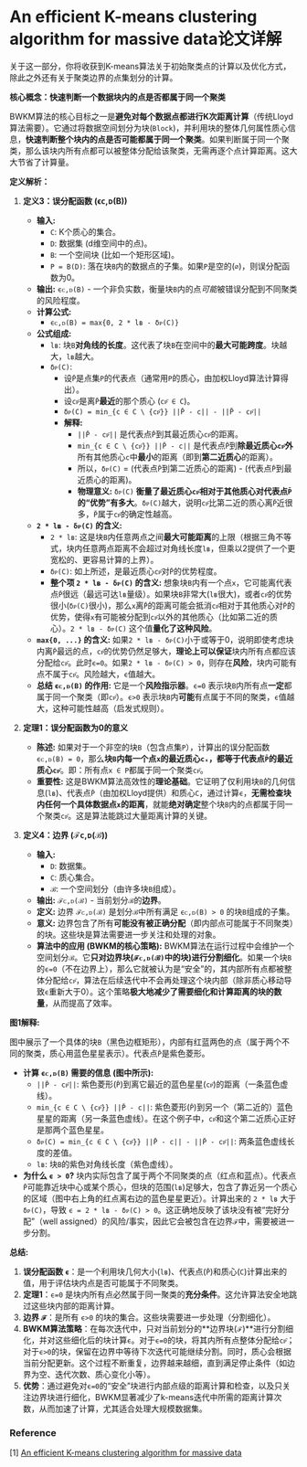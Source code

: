 # An efficient K-means clustering algorithm for massive data论文详解

关于这一部分，你将收获到K-means算法关于初始聚类点的计算以及优化方式，除此之外还有关于聚类边界的点集划分的计算。


**核心概念：快速判断一个数据块内的点是否都属于同一个聚类**

BWKM算法的核心目标之一是**避免对每个数据点都进行K次距离计算**（传统Lloyd算法需要）。它通过将数据空间划分为块(`Block`)，并利用块的整体几何属性质心信息，**快速判断整个块内的点是否可能都属于同一个聚类**。如果判断属于同一个聚类，那么该块内所有点都可以被整体分配给该聚类，无需再逐个点计算距离。这大大节省了计算量。

**定义解析：**

1.  **定义3：误分配函数 (ϵᴄ,ᴅ(B))**
    *   **输入:**
        *   `C`: K个质心的集合。
        *   `D`: 数据集 (d维空间中的点)。
        *   `B`: 一个空间块 (比如一个矩形区域)。
        *   `P = B(D)`: 落在块`B`内的数据点的子集。如果`P`是空的(`∅`)，则误分配函数为0。
    *   **输出:** `ϵᴄ,ᴅ(B)` - 一个非负实数，衡量块`B`内的点*可能*被错误分配到不同聚类的风险程度。
    *   **计算公式:**
        *   `ϵᴄ,ᴅ(B) = max{0, 2 * lʙ - δᴘ(C)}`
    *   **公式组成:**
        *   `lʙ`: 块`B`**对角线的长度**。这代表了块`B`在空间中的**最大可能跨度**。块越大，`lʙ`越大。
        *   `δᴘ(C)`:
            *   设`P̄`是点集`P`的代表点（通常用`P`的质心，由加权Lloyd算法计算得出）。
            *   设`cᴘ̄`是离`P̄`**最近**的那个质心 (`cᴘ̄ ∈ C`)。
            *   `δᴘ(C) = min_{c ∈ C \ {cᴘ̄}} ||P̄ - c|| - ||P̄ - cᴘ̄||`
            *   **解释:**
                *   `||P̄ - cᴘ̄||` 是代表点`P̄`到其最近质心`cᴘ̄`的距离。
                *   `min_{c ∈ C \ {cᴘ̄}} ||P̄ - c||` 是代表点`P̄`到**除最近质心`cᴘ̄`外**所有其他质心`c`中**最小**的距离（即到**第二近质心**的距离）。
                *   所以，`δᴘ(C)` = (代表点`P̄`到第二近质心的距离) - (代表点`P̄`到最近质心的距离)。
                *   **物理意义:** `δᴘ(C)` **衡量了最近质心`cᴘ̄`相对于其他质心对代表点`P̄`的“优势”有多大**。`δᴘ(C)`越大，说明`cᴘ̄`比第二近的质心离`P̄`近很多，`P̄`属于`cᴘ̄`的确定性越高。
    *   **`2 * lʙ - δᴘ(C)` 的含义:**
        *   `2 * lʙ`: 这是块`B`内任意两点之间**最大可能距离**的上限（根据三角不等式，块内任意两点距离不会超过对角线长度`lʙ`，但乘以2提供了一个更宽松的、更容易计算的上界）。
        *   `δᴘ(C)`: 如上所述，是最近质心`cᴘ̄`对`P̄`的优势程度。
        *   **整个项 `2 * lʙ - δᴘ(C)` 的含义:** 想象块`B`内有一个点`x`，它可能离代表点`P̄`很远（最远可达`lʙ`量级）。如果块`B`非常大(`lʙ`很大)，或者`cᴘ̄`的优势很小(`δᴘ(C)`很小)，那么`x`离`P̄`的距离可能会抵消`cᴘ̄`相对于其他质心对`P̄`的优势，使得`x`有可能被分配到`cᴘ̄`以外的其他质心（比如第二近的质心）。`2 * lʙ - δᴘ(C)` 这个值**量化了这种风险**。
    *   **`max{0, ...}` 的含义:** 如果`2 * lʙ - δᴘ(C)`小于或等于0，说明即使考虑块内离`P̄`最远的点，`cᴘ̄`的优势仍然足够大，**理论上可以保证**块内所有点都应该分配给`cᴘ̄`。此时`ϵ=0`。如果`2 * lʙ - δᴘ(C) > 0`，则存在**风险**，块内可能有点不属于`cᴘ̄`。风险越大，`ϵ`值越大。
    *   **总结 `ϵᴄ,ᴅ(B)` 的作用:** 它是一个**风险指示器**。`ϵ=0` 表示块`B`内所有点**一定**都属于同一个聚类（即`cᴘ̄`）。`ϵ>0` 表示块`B`内**可能**有点属于不同的聚类，`ϵ`值越大，这种可能性越高（启发式规则）。

2.  **定理1：误分配函数为0的意义**
    *   **陈述:** 如果对于一个非空的块`B`（包含点集`P`），计算出的误分配函数 `ϵᴄ,ᴅ(B) = 0`，那么**块`B`内每一个点`x`的最近质心`cₓ`，都等于代表点`P̄`的最近质心`cᴘ̄`**。即：所有点`x ∈ P`都属于同一个聚类`cᴘ̄`。
    *   **重要性:** 这是BWKM算法高效性的**理论基础**。它证明了仅利用块`B`的几何信息(`lʙ`)、代表点`P̄`（由加权Lloyd提供）和质心`C`，通过计算`ϵ`，**无需检查块内任何一个具体数据点`x`的距离**，就能**绝对确定**整个块`B`内的点都属于同一个聚类`cᴘ̄`。这是算法能跳过大量距离计算的关键。

3.  **定义4：边界 (ℱᴄ,ᴅ(ℬ))**
    *   **输入:**
        *   `D`: 数据集。
        *   `C`: 质心集合。
        *   `ℬ`: 一个空间划分（由许多块`B`组成）。
    *   **输出:** `ℱᴄ,ᴅ(ℬ)` - 当前划分`ℬ`的**边界**。
    *   **定义:** 边界 `ℱᴄ,ᴅ(ℬ)` 是划分`ℬ`中所有满足 `ϵᴄ,ᴅ(B) > 0` 的块`B`组成的子集。
    *   **意义:** 边界包含了所有**可能没有被正确分配**（即内部点可能属于不同聚类）的块。这些块是算法需要进一步关注和处理的对象。
    *   **算法中的应用 (BWKM的核心策略):** BWKM算法在运行过程中会维护一个空间划分`ℬ`。它**只对边界块(`ℱᴄ,ᴅ(ℬ)`中的块)进行分割细化**。如果一个块`B`的`ϵ=0`（不在边界上），那么它就被认为是“安全”的，其内部所有点都被整体分配给`cᴘ̄`，算法在后续迭代中不会再处理这个块内部（除非质心移动导致`ϵ`重新大于0）。这个策略**极大地减少了需要细化和计算距离的块的数量**，从而提高了效率。

**图1解释:**

图中展示了一个具体的块`B`（黑色边框矩形），内部有红蓝两色的点（属于两个不同的聚类，质心用蓝色星星表示）。代表点`P̄`是紫色菱形。

*   **计算 `ϵᴄ,ᴅ(B)` 需要的信息 (图中所示):**
    *   `||P̄ - cᴘ̄||`: 紫色菱形(`P̄`)到离它最近的蓝色星星(`cᴘ̄`)的距离（一条蓝色虚线）。
    *   `min_{c ∈ C \ {cᴘ̄}} ||P̄ - c||`: 紫色菱形(`P̄`)到另一个（第二近的）蓝色星星的距离（另一条蓝色虚线）。在这个例子中，`cᴘ̄`和这个第二近质心正好是那两个蓝色星星。
    *   `δᴘ(C) = min_{c ∈ C \ {cᴘ̄}} ||P̄ - c|| - ||P̄ - cᴘ̄||`: 两条蓝色虚线长度的差值。
    *   `lʙ`: 块`B`的紫色对角线长度（紫色虚线）。
*   **为什么 `ϵ > 0`?** 块内实际包含了属于两个不同聚类的点（红点和蓝点）。代表点`P̄`可能靠近块中心或某个质心，但块的范围(`lʙ`)足够大，包含了靠近另一个质心的区域（图中右上角的红点离右边的蓝色星星更近）。计算出来的 `2 * lʙ` 大于 `δᴘ(C)`，导致 `ϵ = 2 * lʙ - δᴘ(C) > 0`。这正确地反映了该块没有被“完好分配”（well assigned）的风险/事实，因此它会被包含在边界`ℱ`中，需要被进一步分割。

**总结:**

1.  **误分配函数 `ϵ`**：是一个利用块几何大小(`lʙ`)、代表点(`P̄`)和质心(`C`)计算出来的值，用于评估块内点是否可能属于不同聚类。
2.  **定理1**：`ϵ=0` 是块内所有点必然属于同一聚类的**充分条件**。这允许算法安全地跳过这些块内部的距离计算。
3.  **边界 `ℱ`**：是所有 `ϵ>0` 的块的集合。这些块需要进一步处理（分割细化）。
4.  **BWKM算法策略**：在每次迭代中，只对当前划分的**边界块(`ℱ`)**进行分割细化，并对这些细化后的块计算`ϵ`。对于`ϵ=0`的块，将其内所有点整体分配给`cᴘ̄`；对于`ϵ>0`的块，保留在边界中等待下次迭代可能继续分割。同时，质心会根据当前分配更新。这个过程不断重复，边界越来越细，直到满足停止条件（如边界为空、迭代次数、质心变化小等）。
5.  **优势**：通过避免对`ϵ=0`的“安全”块进行内部点级的距离计算和检查，以及只关注边界块进行细化，BWKM显著减少了k-means迭代中所需的距离计算次数，从而加速了计算，尤其适合处理大规模数据集。

### Reference
[1] [An efficient K-means clustering algorithm for massive data](https://arxiv.org/abs/1801.02949)


